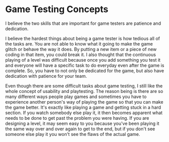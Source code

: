 # Game Testing Concepts

I believe the two skills that are important for game testers are patience and dedication. 

I believe the hardest things about being a game tester is how tedious all of the tasks are. You are not able to 
know what it going to make the game glitch or behave the way it does. By putting a new item or a piece of new 
coding in that item, you could break it. I also thought that the continuous playing of a level was difficult 
because once you add something you test it and everyone will have a specific task to do everyday even after the 
game is complete. So, you have to not only be dedicated for the game, but also have dedication with patience 
for your team. 

Even though there are some difficult tasks about game testing, I still like the whole concept of usability and
playtesting. The reason being is there are so many different ways people play games and sometimes you have to 
experience another person's way of playing the game so that you can make the game better. It's exactly like
playing a game and getting stuck in a hard section. If you watch somebody else play it, it then 
becomes apparent what needs to be done to get past the problem you were having. If you are designing a level,
it may seem easy to you because you've been playing it the same way over and over again to get to the end, but 
if you don't see someone else play it you won't see the flaws of the actual game. 
